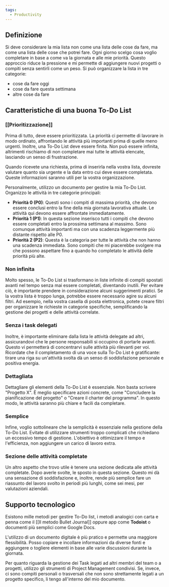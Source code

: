 ```yaml
---
tags:
  - Productivity
---
```

## Definizione

Si deve considerare la mia lista non come una lista delle cose da fare, ma come una lista delle cose che potrei fare. Ogni giorno scelgo cosa voglio completare in base a come va la giornata e alle mie priorità. Questo approccio riduce la pressione e mi permette di aggiungere nuovi progetti o compiti senza sentirli come un peso.
Si può organizzare la lista in tre categorie:
* cose da fare oggi
* cose da fare questa settimana
* altre cose da fare

## Caratteristiche di una buona To-Do List

### [[Prioritizzazione]]

Prima di tutto, deve essere prioritizzata. La priorità ci permette di lavorare in modo ordinato, affrontando le attività più importanti prima di quelle meno urgenti.
Inoltre, una To-Do List deve essere finita. Non può essere infinita, altrimenti rischiamo di non completare mai tutte le attività elencate, lasciando un senso di frustrazione.

Quando ricevete una richiesta, prima di inserirla nella vostra lista, dovreste valutare quanto sia urgente e la data entro cui deve essere completata. Queste informazioni saranno utili per la vostra organizzazione.

Personalmente, utilizzo un documento per gestire la mia To-Do List. Organizzo le attività in tre categorie principali:

* **Priorità 0 (P0)**: Questi sono i compiti di massima priorità, che devono essere conclusi entro la fine della mia giornata lavorativa attuale. Le attività qui devono essere affrontate immediatamente.
* **Priorità 1 (P1)**: In questa sezione inserisco tutti i compiti che devono essere completati entro la prossima settimana al massimo. Sono comunque attività importanti ma con una scadenza leggermente più distante rispetto alle P0.
* **Priorità 2 (P2)**: Questa è la categoria per tutte le attività che non hanno una scadenza immediata. Sono compiti che mi piacerebbe svolgere ma che possono aspettare fino a quando ho completato le attività delle priorità più alte.

### Non infinita

Molto spesso, le To-Do List si trasformano in liste infinite di compiti spostati avanti nel tempo senza mai essere completati, diventando inutili. Per evitare ciò, è importante prendere in considerazione alcuni suggerimenti pratici.
Se la vostra lista è troppo lunga, potrebbe essere necessario agire su alcuni filtri.
Ad esempio, nella vostra casella di posta elettronica, potete creare filtri per organizzare le richieste in categorie specifiche, semplificando la gestione dei progetti e delle attività correlate.

### Senza i task delegati

Inoltre, è importante eliminare dalla lista le attività delegate ad altri, assicurandovi che le persone responsabili si occupino di portarle avanti. Questo vi permetterà di concentrarvi sulle attività più rilevanti per voi. Ricordate che il completamento di una voce sulla To-Do List è gratificante: tirare una riga su un'attività svolta dà un senso di soddisfazione personale e positiva energia.

### Dettagliata

Dettagliare gli elementi della To-Do List è essenziale. Non basta scrivere "Progetto X". È meglio specificare azioni concrete, come "Concludere la pianificazione del progetto" o "Creare il charter del programma".
In questo modo, le attività saranno più chiare e facili da completare.

### Semplice 

Infine, voglio sottolineare che la semplicità è essenziale nella gestione della To-Do List. Evitate di utilizzare strumenti troppo complicati che richiedano un eccessivo tempo di gestione. L'obiettivo è ottimizzare il tempo e l'efficienza, non aggiungere un carico di lavoro extra.

### Sezione delle attività completate 

Un altro aspetto che trovo utile è tenere una sezione dedicata alle attività completate. Dopo averle svolte, le sposto in questa sezione. Questo mi dà una sensazione di soddisfazione e, inoltre, rende più semplice fare un riassunto del lavoro svolto in periodi più lunghi, come sei mesi, per valutazioni aziendali.


## Supporto tecnologico

Esistono mille metodi per gestire To-Do list, i metodi analogici con carta e penna come il [[Il metodo Bullet Journal]] oppure app come **Todoist** o documenti più semplici come Google Docs.

L'utilizzo di un documento digitale è più pratico e permette una maggiore flessibilità. Posso copiare e incollare informazioni da diverse fonti e aggiungere o togliere elementi in base alle varie discussioni durante la giornata.

Per quanto riguarda la gestione dei Task legati ad altri membri del team o a progetti, utilizzo gli strumenti di Project Management condivisi. Se, invece, ci sono compiti personali o trasversali che non sono strettamente legati a un progetto specifico, li tengo all'interno del mio documento.


